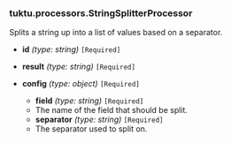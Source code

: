 ### tuktu.processors.StringSplitterProcessor
Splits a string up into a list of values based on a separator.

  * **id** *(type: string)* `[Required]`

  * **result** *(type: string)* `[Required]`

  * **config** *(type: object)* `[Required]`

    * **field** *(type: string)* `[Required]`
    - The name of the field that should be split.

    * **separator** *(type: string)* `[Required]`
    - The separator used to split on.

